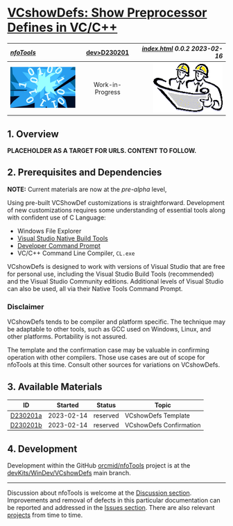 <!-- index.md 0.0.2                UTF-8                          2023-02-16
     ----1----|----2----|----3----|----4----|----5----|----6----|----7----|--*

               VCRSHOWDEFS: SHOW PREPROCESSOR DEFINES DEVKIT
     -->

# [VCshowDefs: Show Preprocessor Defines in VC/C++](.)

| ***[nfoTools](../../)*** | [dev](../)[>D230201](.) | ***[index.html](index.html) 0.0.2 2023-02-16*** |
| :--                |       :-:          | --: |
| ![nfotools](../../images/nfoWorks-2014-06-02-1702-LogoSmall.png) | Work-in-Progress | ![Hard Hat Area](../../images/hardhat-logo.gif) |

## 1. Overview

**PLACEHOLDER AS A TARGET FOR URLS.  CONTENT TO FOLLOW.**

## 2. Prerequisites and Dependencies

**NOTE:** Current materials are now at the *pre-alpha* level,

Using pre-built VCShowDef customizations is straightforward.  Development
of new customizations requires some understanding of essential tools along with confident use of C Language:

* Windows File Explorer
* [Visual Studio Native Build Tools](https://orcmid.github.io/nfoTools/tools/T211002/)
* [Developer Command Prompt](https://orcmid.github.io/nfoTools/tools/T060501/)
* VC/C++ Command Line Compiler, `CL.exe`

VCshowDefs is designed to work with versions of Visual Studio that are free
for personal use, including the Visual Studio Build Tools (recommended)
and the Visual Studio Community editions.  Additional levels of Visual
Studio can also be used, all via their Native Tools Command Prompt.

### Disclaimer

VCshowDefs tends to be compiler and platform specific.  The technique may be
adaptable to other tools, such as GCC used on Windows, Linux, and other
platforms.  Portability is not assured.

The template and the confirmation case may be valuable in confirming operation
with other compilers.  Those use cases are out of scope for nfoTools at this
time.  Consult other sources for variations on VCshowDefs.


## 3. Available Materials

| **ID** | **Started** | **Status** | **Topic** |
|   :-:   |   :-:   |  :-:   |  ---  |
| [D230201a](D230201a/) | 2023-02-14 | reserved | VCshowDefs Template |
| [D230201b](D230201b/) | 2023-02-14 | reserved | VCshowDefs Confirmation |


## 4. Development

Development within the GitHub
[orcmid/nfoTools](https://github.com/orcmid/nfoTools) project is at the
[devKits/WinDev/VCshowDefs](https://github.com/orcmid/nfoTools/tree/master/devKits/WinDev/VshowDefs)
main branch.

----

Discussion about nfoTools is welcome at the
[Discussion section](https://github.com/orcmid/nfoTools/discussions).
Improvements and removal of defects in this particular documentation can be
reported and addressed in the
[Issues section](https://github.com/orcmid/nfoTools/issues).  There are also
relevant [projects](https://github.com/orcmid/nfoTools/projects?type=classic)
from time to time.

<!-- ----1----|----2----|----3----|----4----|----5----|----6----|----7----|--*

     0.0.2 2023-02-16T05:54Z Fix typo
     0.0.1 2023-02-15T20:12Z Tidy up
     0.0.0 2023-02-14T16:36Z placeholder

                 *** end of docs/dev/D230201/index.md ***
     -->
